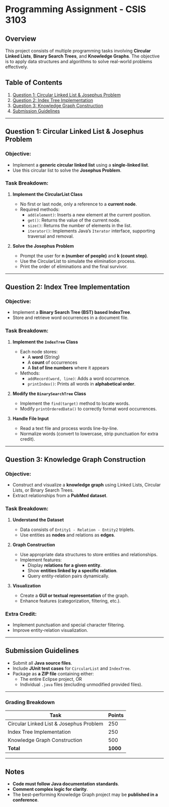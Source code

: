 # Programming Assignment - CSIS 3103

## Overview
This project consists of multiple programming tasks involving **Circular Linked Lists**, **Binary Search Trees**, and **Knowledge Graphs**. The objective is to apply data structures and algorithms to solve real-world problems effectively.

## Table of Contents
1. [Question 1: Circular Linked List & Josephus Problem](#question-1-circular-linked-list--josephus-problem)
2. [Question 2: Index Tree Implementation](#question-2-index-tree-implementation)
3. [Question 3: Knowledge Graph Construction](#question-3-knowledge-graph-construction)
4. [Submission Guidelines](#submission-guidelines)

---

## Question 1: Circular Linked List & Josephus Problem
### **Objective:**
- Implement a **generic circular linked list** using a **single-linked list**.
- Use this circular list to solve the **Josephus Problem**.

### **Task Breakdown:**
1. **Implement the CircularList Class**
   - No first or last node, only a reference to a **current node**.
   - Required methods:
     - `add(element)`: Inserts a new element at the current position.
     - `get()`: Returns the value of the current node.
     - `size()`: Returns the number of elements in the list.
     - `iterator()`: Implements Java’s `Iterator` interface, supporting traversal and removal.
   
2. **Solve the Josephus Problem**
   - Prompt the user for **n (number of people)** and **k (count step)**.
   - Use the CircularList to simulate the elimination process.
   - Print the order of eliminations and the final survivor.

---

## Question 2: Index Tree Implementation
### **Objective:**
- Implement a **Binary Search Tree (BST) based IndexTree**.
- Store and retrieve word occurrences in a document file.

### **Task Breakdown:**
1. **Implement the `IndexTree` Class**
   - Each node stores:
     - A **word** (String)
     - A **count** of occurrences
     - A **list of line numbers** where it appears
   - Methods:
     - `addRecord(word, line)`: Adds a word occurrence.
     - `printIndex()`: Prints all words in **alphabetical order**.
     
2. **Modify the `BinarySearchTree` Class**
   - Implement the `find(target)` method to locate words.
   - Modify `printOrderedData()` to correctly format word occurrences.
   
3. **Handle File Input**
   - Read a text file and process words line-by-line.
   - Normalize words (convert to lowercase, strip punctuation for extra credit).

---

## Question 3: Knowledge Graph Construction
### **Objective:**
- Construct and visualize a **knowledge graph** using Linked Lists, Circular Lists, or Binary Search Trees.
- Extract relationships from a **PubMed dataset**.

### **Task Breakdown:**
1. **Understand the Dataset**
   - Data consists of `Entity1 - Relation - Entity2` triplets.
   - Use entities as **nodes** and relations as **edges**.

2. **Graph Construction**
   - Use appropriate data structures to store entities and relationships.
   - Implement features:
     - Display **relations for a given entity**.
     - Show **entities linked by a specific relation**.
     - Query entity-relation pairs dynamically.

3. **Visualization**
   - Create a **GUI or textual representation** of the graph.
   - Enhance features (categorization, filtering, etc.).

### **Extra Credit:**
- Implement punctuation and special character filtering.
- Improve entity-relation visualization.

---

## Submission Guidelines
- Submit all **Java source files**.
- Include **JUnit test cases** for `CircularList` and `IndexTree`.
- Package as **a ZIP file** containing either:
  - The entire Eclipse project, OR
  - Individual `.java` files (excluding unmodified provided files).

---

### **Grading Breakdown**
| Task | Points |
|------|--------|
| Circular Linked List & Josephus Problem | 250 |
| Index Tree Implementation | 250 |
| Knowledge Graph Construction | 500 |
| **Total** | **1000** |

---

## Notes
- **Code must follow Java documentation standards**.
- **Comment complex logic for clarity**.
- The best-performing Knowledge Graph project may be **published in a conference**.
